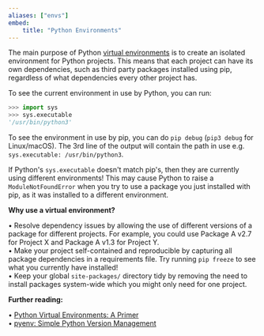 ```yaml
---
aliases: ["envs"]
embed:
    title: "Python Environments"
---
```

The main purpose of Python [virtual environments](https://docs.Python.org/3/library/venv.html#venv-def) is to create an isolated environment for Python projects. This means that each project can have its own dependencies, such as third party packages installed using pip, regardless of what dependencies every other project has.

To see the current environment in use by Python, you can run:
```py
>>> import sys
>>> sys.executable
'/usr/bin/python3'
```

To see the environment in use by pip, you can do `pip debug` (`pip3 debug` for Linux/macOS). The 3rd line of the output will contain the path in use e.g. `sys.executable: /usr/bin/python3`.

If Python's `sys.executable` doesn't match pip's, then they are currently using different environments! This may cause Python to raise a `ModuleNotFoundError` when you try to use a package you just installed with pip, as it was installed to a different environment.

**Why use a virtual environment?**

• Resolve dependency issues by allowing the use of different versions of a package for different projects. For example, you could use Package A v2.7 for Project X and Package A v1.3 for Project Y.  
• Make your project self-contained and reproducible by capturing all package dependencies in a requirements file. Try running `pip freeze` to see what you currently have installed!  
• Keep your global `site-packages/` directory tidy by removing the need to install packages system-wide which you might only need for one project.


**Further reading:**

• [Python Virtual Environments: A Primer](https://realpython.com/python-virtual-environments-a-primer)  
• [pyenv: Simple Python Version Management](https://github.com/pyenv/pyenv)
